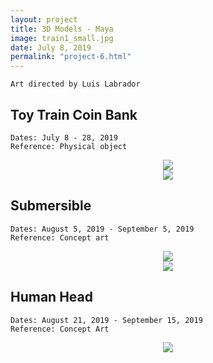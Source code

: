 ```yaml
---
layout: project
title: 3D Models - Maya
image: train1_small.jpg
date: July 8, 2019
permalink: "project-6.html"
---
```

`Art directed by Luis Labrador`

## Toy Train Coin Bank
`Dates: July 8 - 28, 2019` <br>
`Reference: Physical object`

<center><img src="{{ site.baseurl }}/files/pics/{{ page.image }}" style="max-width:80%"></center>
<center><img src="{{ site.baseurl }}/files/pics/train2_small.jpg" style="max-width:80%"></center>

## Submersible
`Dates: August 5, 2019 - September 5, 2019` <br>
`Reference: Concept art`

<center><img src="{{ site.baseurl }}/files/pics/sub1_small.jpg" style="max-width:80%"></center>
<center><img src="{{ site.baseurl }}/files/pics/sub2_small.jpg" style="max-width:80%"></center>

## Human Head
`Dates: August 21, 2019 - September 15, 2019` <br>
`Reference: Concept Art`

<center><img src="{{ site.baseurl }}/files/pics/head_small.jpg" style="max-width:80%"></center>

<!-- Intermodal Navigation -->
<br>
<center>
  <table>
    <thead>
      <tr>
        <a href="{{site.baseurl}}/project-5.html"><i class="fas fa-chevron-circle-left fa-3x"></i></a>
        <a href="{{site.baseurl}}/project-7.html"><i class="fas fa-chevron-circle-right fa-3x"></i></a>
      </tr>
    </thead>
  </table>
</center>
